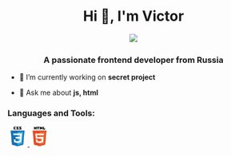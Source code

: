 <h1 align="center">Hi 👋, I'm Victor</h1>
<p align="center">
  <img src="https://secure.gravatar.com/avatar/28a7daa1faf4f3d46d0279a0283456ea">
</p>
<h3 align="center">A passionate frontend developer from Russia</h3>

- 🔭 I’m currently working on **secret project**

- 💬 Ask me about **js, html**


<h3 align="left">Languages and Tools:</h3>
<p align="left"> <a href="https://www.w3schools.com/css/" target="_blank"> <img src="https://raw.githubusercontent.com/devicons/devicon/master/icons/css3/css3-original-wordmark.svg" alt="css3" width="40" height="40"/> </a> <a href="https://www.w3.org/html/" target="_blank"> <img src="https://raw.githubusercontent.com/devicons/devicon/master/icons/html5/html5-original-wordmark.svg" alt="html5" width="40" height="40"/> </a> </p>

